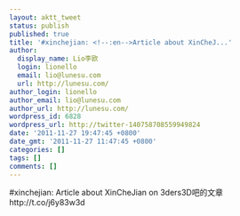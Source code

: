 ```yaml
---
layout: aktt_tweet
status: publish
published: true
title: '#xinchejian: <!--:en-->Article about XinCheJ...'
author:
  display_name: Lio李欧
  login: lionello
  email: lio@lunesu.com
  url: http://lunesu.com/
author_login: lionello
author_email: lio@lunesu.com
author_url: http://lunesu.com/
wordpress_id: 6828
wordpress_url: http://twitter-140758708559949824
date: '2011-11-27 19:47:45 +0800'
date_gmt: '2011-11-27 11:47:45 +0800'
categories: []
tags: []
comments: []
---
```

<p>#xinchejian: <!--:en-->Article about XinCheJian on 3ders<!--:--><!--:zh-->3D吧的文章<!--:--> http://t.co/j6y83w3d</p>
